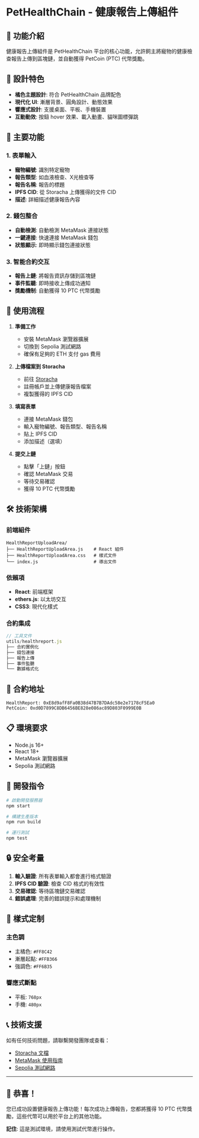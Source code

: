 # PetHealthChain - 健康報告上傳組件

## 🐾 功能介紹

健康報告上傳組件是 PetHealthChain 平台的核心功能，允許飼主將寵物的健康檢查報告上傳到區塊鏈，並自動獲得 PetCoin (PTC) 代幣獎勵。

## 🎨 設計特色

- **橘色主題設計**: 符合 PetHealthChain 品牌配色
- **現代化 UI**: 漸層背景、圓角設計、動態效果
- **響應式設計**: 支援桌面、平板、手機裝置
- **互動動效**: 按鈕 hover 效果、載入動畫、貓咪圖標彈跳

## 🚀 主要功能

### 1. 表單輸入
- **寵物編號**: 識別特定寵物
- **報告類型**: 如血液檢查、X光檢查等
- **報告名稱**: 報告的標題
- **IPFS CID**: 從 Storacha 上傳獲得的文件 CID
- **描述**: 詳細描述健康報告內容

### 2. 錢包整合
- **自動檢測**: 自動檢測 MetaMask 連接狀態
- **一鍵連接**: 快速連接 MetaMask 錢包
- **狀態顯示**: 即時顯示錢包連接狀態

### 3. 智能合約交互
- **報告上鏈**: 將報告資訊存儲到區塊鏈
- **事件監聽**: 即時接收上傳成功通知
- **獎勵機制**: 自動獲得 10 PTC 代幣獎勵

## 📱 使用流程

1. **準備工作**
   - 安裝 MetaMask 瀏覽器擴展
   - 切換到 Sepolia 測試網路
   - 確保有足夠的 ETH 支付 gas 費用

2. **上傳檔案到 Storacha**
   - 前往 [Storacha](https://storacha.network/)
   - 註冊帳戶並上傳健康報告檔案
   - 複製獲得的 IPFS CID

3. **填寫表單**
   - 連接 MetaMask 錢包
   - 輸入寵物編號、報告類型、報告名稱
   - 貼上 IPFS CID
   - 添加描述（選填）

4. **提交上鏈**
   - 點擊「上鏈」按鈕
   - 確認 MetaMask 交易
   - 等待交易確認
   - 獲得 10 PTC 代幣獎勵

## 🛠️ 技術架構

### 前端組件
```
HealthReportUploadArea/
├── HealthReportUploadArea.js    # React 組件
├── HealthReportUploadArea.css   # 樣式文件
└── index.js                     # 導出文件
```

### 依賴項
- **React**: 前端框架
- **ethers.js**: 以太坊交互
- **CSS3**: 現代化樣式

### 合約集成
```javascript
// 工具文件
utils/healthreport.js
├── 合約實例化
├── 錢包連接
├── 報告上傳
├── 事件監聽
└── 數據格式化
```

## 🎯 合約地址

```
HealthReport: 0xE8d9afF8Fa0B38d47B7B7DAdc58e2e7178cF5Ea0
PetCoin: 0xd0D7899C8DB6456BE828e086ac89D803F0999E0B
```

## 📋 環境要求

- Node.js 16+
- React 18+
- MetaMask 瀏覽器擴展
- Sepolia 測試網路

## 🔧 開發指令

```bash
# 啟動開發服務器
npm start

# 構建生產版本
npm run build

# 運行測試
npm test
```

## 🔒 安全考量

1. **輸入驗證**: 所有表單輸入都會進行格式驗證
2. **IPFS CID 驗證**: 檢查 CID 格式的有效性
3. **交易確認**: 等待區塊鏈交易確認
4. **錯誤處理**: 完善的錯誤提示和處理機制

## 🎨 樣式定制

### 主色調
- 主橘色: `#FF8C42`
- 漸層起點: `#FFB366`
- 強調色: `#FF6B35`

### 響應式斷點
- 平板: `768px`
- 手機: `480px`

## 📞 技術支援

如有任何技術問題，請聯繫開發團隊或查看：
- [Storacha 文檔](https://storacha.network/docs/)
- [MetaMask 使用指南](https://metamask.io/faqs/)
- [Sepolia 測試網路](https://sepolia.etherscan.io/)

---

## 🎉 恭喜！

您已成功設置健康報告上傳功能！每次成功上傳報告，您都將獲得 10 PTC 代幣獎勵，這些代幣可以用於平台上的其他功能。

**記住**: 這是測試環境，請使用測試代幣進行操作。 